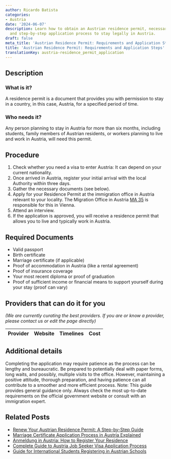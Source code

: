 ```yaml
---
author: Ricardo Batista
categories:
- Austria
date: '2024-06-07'
description: Learn how to obtain an Austrian residence permit, necessary documents,
  and step-by-step application process to stay legally in Austria.
draft: false
meta_title: 'Austrian Residence Permit: Requirements and Application Steps'
title: 'Austrian Residence Permit: Requirements and Application Steps'
translationKey: austria-residence_permit_application
---
```


## Description
### What is it?
A residence permit is a document that provides you with permission to stay in a country, in this case, Austria, for a specified period of time. 

### Who needs it?
Any person planning to stay in Austria for more than six months, including students, family members of Austrian residents, or workers planning to live and work in Austria, will need this permit.

## Procedure
1. Check whether you need a visa to enter Austria: It can depend on your current nationality.
2. Once arrived in Austria, register your initial arrival with the local Authority within three days.
3. Gather the necessary documents (see below).
4. Apply for your Residence Permit at the immigration office in Austria relevant to your locality. The Migration Office in Austria [MA 35](http://www.wien.gv.at/english/) is responsible for this in Vienna.
5. Attend an interview.
6. If the application is approved, you will receive a residence permit that allows you to live and typically work in Austria.

## Required Documents
- Valid passport
- Birth certificate
- Marriage certificate (if applicable)
- Proof of accommodation in Austria (like a rental agreement)
- Proof of insurance coverage
- Your most recent diploma or proof of graduation
- Proof of sufficient income or financial means to support yourself during your stay (proof can vary)

## Providers that can do it for you

_(We are currently curating the best providers. If you are or know a provider, please contact us or edit the page directly)_

| Provider        |     Website     |     Timelines    |       Cost      |
| --------------- | --------------- |  :-------------: | :-------------: |

## Additional details
Completing the application may require patience as the process can be lengthy and bureaucratic. Be prepared to potentially deal with paper forms, long waits, and possibly, multiple visits to the office. However, maintaining a positive attitude, thorough preparation, and having patience can all contribute to a smoother and more efficient process.
Note: This guide provides general guidance only. Always check the most up-to-date requirements on the official government website or consult with an immigration expert.


## Related Posts

- [Renew Your Austrian Residence Permit: A Step-by-Step Guide](https://tramitit.com/guides/austria/residence_permit_renewal/)
- [Marriage Certificate Application Process in Austria Explained](https://tramitit.com/guides/austria/marriage_certificate_application/)
- [Anmeldung in Austria: How to Register Your Residence](https://tramitit.com/guides/austria/registration_information/)
- [Complete Guide to Austria Job Seeker Visa Application Process](https://tramitit.com/guides/austria/visa_application/)
- [Guide for International Students Registering in Austrian Schools](https://tramitit.com/guides/austria/school_registration/)